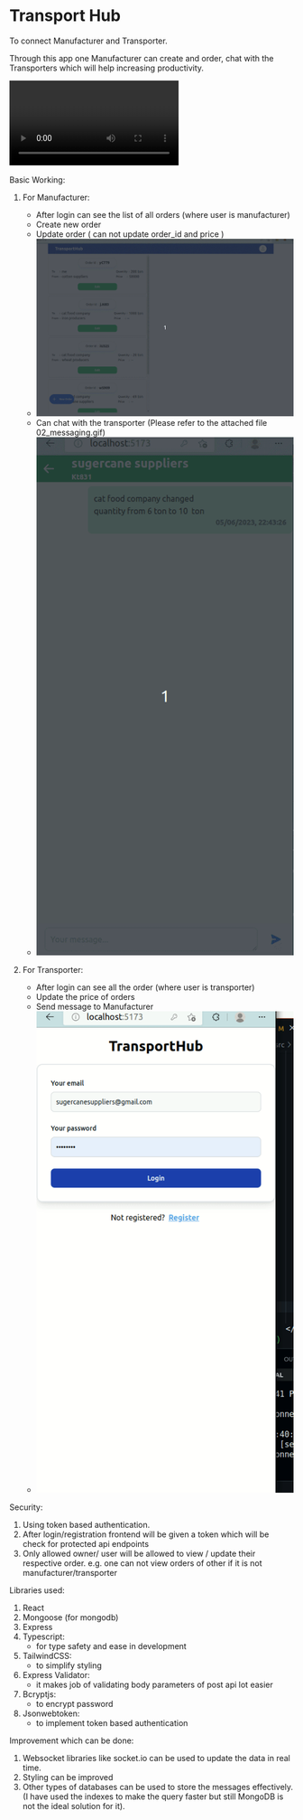 # Transport Hub

To connect Manufacturer and Transporter.

Through this app one Manufacturer can create and order, chat with the Transporters which will help increasing productivity.

![overview](imgs/app-overview.mp4)

Basic Working: 
1. For Manufacturer:
    - After login can see the list of all orders (where user is manufacturer)
    - Create new order
    - Update order ( can not update order_id and price )
    - ![manufacturer](./imgs/01_manufacturer-overview.gif)
    - Can chat with the transporter (Please refer to the attached file  02_messaging.gif)
    - ![messaging](./imgs/02_messaging.gif)

2. For Transporter:
    - After login can see all the order (where user is transporter)
    - Update the price of orders
    - Send message to Manufacturer
    - ![transporter-overview](./imgs/03_transporter-overview.gif)

Security:
1. Using token based authentication.
2. After login/registration frontend will be given a token which will be check for protected api endpoints
3. Only allowed owner/ user will be allowed to view / update their respective order.
    e.g. one can not view orders of other if it is not manufacturer/transporter

Libraries used:
1. React
2. Mongoose (for mongodb)
3. Express
4. Typescript: 
     - for type safety and ease in development
5. TailwindCSS:
    - to simplify styling
6. Express Validator:
    - it makes job of validating body parameters of post api lot easier
7. Bcryptjs:
    - to encrypt password
8. Jsonwebtoken:
    - to implement token based authentication
 
Improvement which can be done:
1. Websocket libraries like socket.io can be used to update the data in real time.
2. Styling can be improved
3. Other types of databases can be used to store the messages effectively. (I have used the indexes to make the query faster but still MongoDB is not the ideal solution for it).